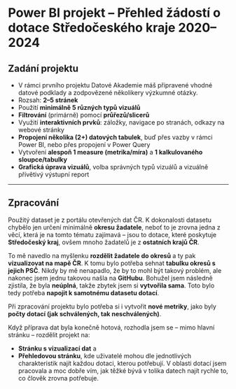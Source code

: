 # Power BI projekt – Přehled žádostí o dotace Středočeského kraje 2020–2024

## Zadání projektu

- V rámci prvního projektu Datové Akademie máš připravené vhodné datové podklady a zodpovězené několikery výzkumné otázky.  
- Rozsah: **2–5 stránek**  
- Použití **minimálně 5 různých typů vizuálů**  
- **Filtrování** (primárně) pomocí **průřezů/slicerů**  
- Využití **interaktivních prvků**: záložky, navigace po stranách, odkazy na webové stránky  
- **Propojení několika (2+) datových tabulek**, buď přes vazby v rámci Power BI, nebo přes propojení v Power Query  
- Vytvoření **alespoň 1 measure (metrika/míra)** a **1 kalkulovaného sloupce/tabulky**  
- **Grafická úprava vizuálů**, volba správných typů vizuálů a vizuálně přívětivý výstupní report

---

## Zpracování

Použitý dataset je z portálu otevřených dat ČR. K dokonalosti datasetu chybělo jen určení minimálně **okresu žadatele**, neboť to je zrovna jedna z věcí, která je na tomto tématu zajímavá – jsou to dotace, které poskytuje **Středočeský kraj**, ovšem mnoho žadatelů je z **ostatních krajů ČR**.

To mě navedlo na myšlenku **rozdělit žadatele do okresů** a ty pak **vizualizovat na mapě ČR**. K tomu bylo potřeba sehnat **tabulku okresů s jejich PSČ**. Nikdy by mě nenapadlo, že by to mohl být takový problém, ale nakonec jsem jednu takovou našla na **GitHubu**. Bohužel jsem následně zjistila, že byla **neúplná**, takže zbytek jsem si **vytvořila sama**. Toto bylo tedy potřeba **napojit k samotnému datasetu dotací**.

Při zpracování projektu bylo potřeba si i vytvořit **nové metriky**, jako byly **počty dotací (jak schválených, tak neschválených)**.

Když příprava dat byla konečně hotová, rozhodla jsem se – mimo hlavní stránku – rozdělit projekt na:

- **Stránku s vizualizací dat** a  
- **Přehledovou stránku**, kde uživatelé mohou dle jednotlivých charakteristik najít každou dotaci, kterou potřebují. V oblasti dotací jsem pracovala a moc dobře vím, jak těžké bývá v tolika datech najít rychle to, co člověk zrovna potřebuje.
